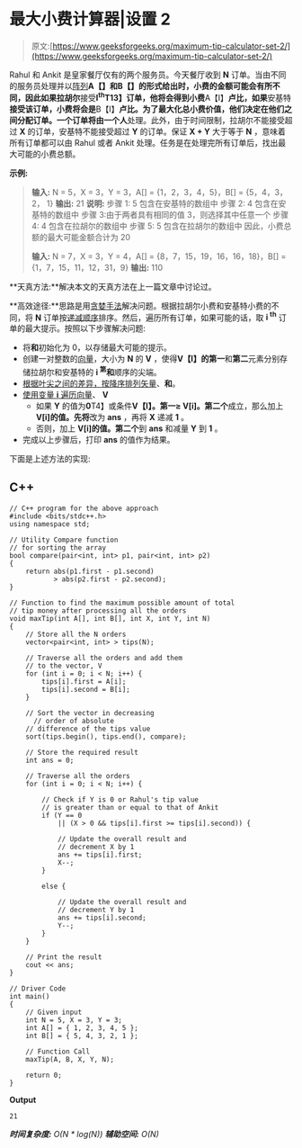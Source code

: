 # 最大小费计算器|设置 2

> 原文:[https://www.geeksforgeeks.org/maximum-tip-calculator-set-2/](https://www.geeksforgeeks.org/maximum-tip-calculator-set-2/)

Rahul 和 Ankit 是皇家餐厅仅有的两个服务员。今天餐厅收到 **N** 订单。当由不同的服务员处理并以[阵列](https://www.geeksforgeeks.org/introduction-to-arrays/)**A【】**和**B【】**的形式给出时，小费的金额可能会有所不同，因此如果**拉胡尔**接受**I<sup>th</sup>T13】订单，他将会得到小费**A【I】**卢比，如果**安基特**接受该订单，小费将会是**B【I】**卢比。为了最大化总小费价值，他们决定在他们之间分配订单。一个订单将由一个人**处理。此外，由于时间限制，拉胡尔不能接受超过 **X** 的订单，安基特不能接受超过 **Y** 的订单。保证 **X + Y** 大于等于 **N** ，意味着所有订单都可以由 Rahul 或者 Ankit 处理。任务是在处理完所有订单后，找出最大可能的小费总额。

**示例:**

> **输入:** N = 5，X = 3，Y = 3，A[] = {1，2，3，4，5}，B[] = {5，4，3，2， 1}
> **输出:** 21
> **说明:**
> 步骤 1: 5 包含在安基特的数组中
> 步骤 2: 4 包含在安基特的数组中
> 步骤 3:由于两者具有相同的值 3，则选择其中任意一个
> 步骤 4: 4 包含在拉胡尔的数组中
> 步骤 5: 5 包含在拉胡尔的数组中
> 因此，小费总额的最大可能金额合计为 20
> 
> **输入:** N = 7，X = 3，Y = 4，A[] = {8，7，15，19，16，16，18}，B[] = {1，7，15，11，12，31，9}
> **输出:** 110

**天真方法:**解决本文的天真方法在上一篇文章中讨论过。

**高效途径:**思路是用[贪婪手法](https://www.geeksforgeeks.org/greedy-algorithms/)解决问题。根据拉胡尔小费和安基特小费的不同，将 **N** 订单按[递减顺序](https://www.geeksforgeeks.org/how-to-sort-an-array-in-descending-order-using-stl-in-c/)排序。然后，遍历所有订单，如果可能的话，取 **i <sup>th</sup>** 订单的最大提示。按照以下步骤解决问题:

*   将**和**初始化为 0，以存储最大可能的提示。
*   创建一对整数的[向量](https://www.geeksforgeeks.org/vector-in-cpp-stl/)，大小为 **N** 的 **V** ，使得**V【I】**的**第一**和**第二**元素分别存储拉胡尔和安基特的 **i <sup>第</sup>和**顺序的尖端。
*   [根据叶尖之间的差异，按降序排列矢量](https://www.geeksforgeeks.org/sorting-vector-of-pairs-in-c-set-1-sort-by-first-and-second/)、**和**。
*   [使用变量 **i** 遍历向量](https://www.geeksforgeeks.org/how-to-iterate-through-a-vector-without-using-iterators-in-c/)、 **V**
    *   如果 **Y** 的值为**0**T4】或条件**V【I】。第一≥ V[i]。第二个**成立，那么加上 **V[i]的值。先将**改为 **ans** ，再将 **X** 递减 **1** 。
    *   否则，加上 **V[i]的值。第二个**到 **ans** 和减量 **Y** 到 **1** 。
*   完成以上步骤后，打印 **ans** 的值作为结果。

下面是上述方法的实现:

## C++

```
// C++ program for the above approach
#include <bits/stdc++.h>
using namespace std;

// Utility Compare function 
// for sorting the array
bool compare(pair<int, int> p1, pair<int, int> p2)
{
    return abs(p1.first - p1.second)
           > abs(p2.first - p2.second);
}

// Function to find the maximum possible amount of total
// tip money after processing all the orders
void maxTip(int A[], int B[], int X, int Y, int N)
{
    // Store all the N orders
    vector<pair<int, int> > tips(N);

    // Traverse all the orders and add them
    // to the vector, V
    for (int i = 0; i < N; i++) {
        tips[i].first = A[i];
        tips[i].second = B[i];
    }

    // Sort the vector in decreasing
      // order of absolute
    // difference of the tips value
    sort(tips.begin(), tips.end(), compare);

    // Store the required result
    int ans = 0;

    // Traverse all the orders
    for (int i = 0; i < N; i++) {

        // Check if Y is 0 or Rahul's tip value
        // is greater than or equal to that of Ankit
        if (Y == 0
            || (X > 0 && tips[i].first >= tips[i].second)) {

            // Update the overall result and
            // decrement X by 1
            ans += tips[i].first;
            X--;
        }

        else {

            // Update the overall result and
            // decrement Y by 1
            ans += tips[i].second;
            Y--;
        }
    }

    // Print the result
    cout << ans;
}

// Driver Code
int main()
{
    // Given input
    int N = 5, X = 3, Y = 3;
    int A[] = { 1, 2, 3, 4, 5 };
    int B[] = { 5, 4, 3, 2, 1 };

    // Function Call
    maxTip(A, B, X, Y, N);

    return 0;
}
```

**Output**

```
21
```

***时间复杂度:** O(N * log(N))*
***辅助空间:** O(N)*